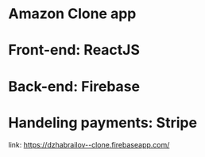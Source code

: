 # Amazon Clone app

# Front-end: ReactJS

# Back-end: Firebase

# Handeling payments: Stripe

link: https://dzhabrailov--clone.firebaseapp.com/
